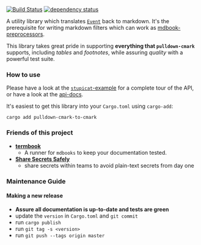 [![Build Status](https://travis-ci.org/Byron/pulldown-cmark-to-cmark.svg?branch=master)](https://travis-ci.org/Byron/pulldown-cmark-to-cmark)
[![dependency status](https://deps.rs/repo/github/byron/pulldown-cmark-to-cmark/status.svg)](https://deps.rs/repo/github/byron/pulldown-cmark-to-cmark)

A utility library which translates [`Event`][pdcm-event] back to markdown.
It's the prerequisite for writing markdown filters which can work as
[mdbook-preprocessors][mdbook-prep].

This library takes great pride in supporting **everything that `pulldown-cmark`** supports,
including *tables* and *footnotes*, while assuring *quality* with a powerful test suite.

[pdcm-event]: https://docs.rs/pulldown-cmark/0.1.0/pulldown_cmark/enum.Event.html
[mdbook-prep]: https://rust-lang-nursery.github.io/mdBook/for_developers/preprocessors.html

### How to use

Please have a look at the [`stupicat`-example][sc-example] for a complete tour
of the API, or have a look at the [api-docs][api].

It's easiest to get this library into your `Cargo.toml` using `cargo-add`:
```
cargo add pulldown-cmark-to-cmark
```

[sc-example]: https://github.com/Byron/pulldown-cmark-to-cmark/blob/76667725b61be24890fbdfed5e7ecdb4c1ad1dc8/examples/stupicat.rs#L21
[api]: https://docs.rs/crate/pulldown-cmark-to-cmark

### Friends of this project

 * [**termbook**](https://github.com/Byron/termbook)
   * A runner for `mdbooks` to keep your documentation tested.  
 * [**Share Secrets Safely**](https://github.com/Byron/share-secrets-safely)
   * share secrets within teams to avoid plain-text secrets from day one 

### Maintenance Guide

#### Making a new release

 * **Assure all documentation is up-to-date and tests are green**
 * update the `version` in `Cargo.toml` and `git commit`
 * run `cargo publish`
 * run `git tag -s <version>`
 * run `git push --tags origin master`
